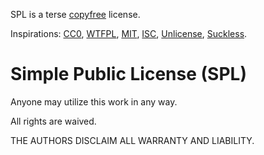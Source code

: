 SPL is a terse [copyfree](http://copyfree.org/) license.

Inspirations:
[CC0](https://creativecommons.org/publicdomain/zero/1.0/legalcode.txt),
[WTFPL](http://www.wtfpl.net/txt/copying/),
[MIT](https://opensource.org/licenses/MIT),
[ISC](https://opensource.org/licenses/ISC),
[Unlicense](https://unlicense.org/),
[Suckless](https://suckless.org/).

Simple Public License (SPL)
===========================
Anyone may utilize this work in any way.

All rights are waived.

THE AUTHORS DISCLAIM ALL WARRANTY AND LIABILITY.
